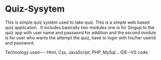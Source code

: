 # Quiz-Sysytem
This is simple quiz system used to take quiz.
This is a simple web based quiz application . It includes basically two modules one is for Singup to the quiz app with user name and password for addition and the second module is for user who wants the attempt the quiz, have to login with his/her userid and password.

Technology used--- Html, Css, JavaScript, PHP, MySql...
IDE--VS code.

